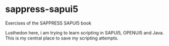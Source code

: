 # sappress-sapui5
Exercises of the SAPPRESS SAPUI5 book

Lusthedon here, i am trying to learn scripting in SAPUI5, OPENUI5 and Java. This is my central place to save my scripting attempts.
